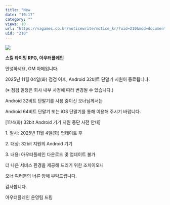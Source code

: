 ```yaml
---
title: "New																[공지] 11/4(화) 32bit Android 기기 지원 중단 사전 안내"
date: "10:17"
category: ""
views: 10
url: "https://vagames.co.kr/noticewrite/notice_kr/?uid=210&mod=document"
uid: "210"
---
```


![](/images/news/live/kr/210-3f7e58e6.png)

**스킬 타이밍 RPG, 아우터플레인**

안녕하세요, GM 아메입니다.

  

2025년 11월 04일(화) 점검 이후, Android 32비트 단말기 지원이 종료됩니다.

(※ 점검 일정은 회사 내부 사정에 따라 변경될 수 있습니다.)

  

Android 32비트 단말기를 사용 중이신 오너님께서는

Android 64비트 단말기 또는 iOS 단말기를 통해 이용해 주시기 바랍니다.

  

\[11/4(화) 32bit Android 기기 지원 중단 사전 안내\]

  

1\. 일시: 2025년 11월 4일(화) 업데이트 후

  

2\. 대상: 32bit 지원의 Android 기기

  

3\. 내용: 아우터플레인 다운로드 및 업데이트 불가

  

더 나은 서비스 환경을 제공해 드리기 위한 조치이오니

오너 여러분의 너른 양해 부탁드립니다.

  

감사합니다.

아우터플레인 운영팀 드림